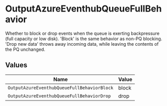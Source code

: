 # OutputAzureEventhubQueueFullBehavior

Whether to block or drop events when the queue is exerting backpressure (full capacity or low disk). 'Block' is the same behavior as non-PQ blocking. 'Drop new data' throws away incoming data, while leaving the contents of the PQ unchanged.


## Values

| Name                                        | Value                                       |
| ------------------------------------------- | ------------------------------------------- |
| `OutputAzureEventhubQueueFullBehaviorBlock` | block                                       |
| `OutputAzureEventhubQueueFullBehaviorDrop`  | drop                                        |